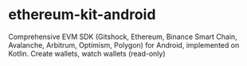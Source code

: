 # ethereum-kit-android
Comprehensive EVM SDK (Gitshock, Ethereum, Binance Smart Chain, Avalanche, Arbitrum, Optimism, Polygon) for Android, implemented on Kotlin. Create wallets, watch wallets (read-only)
